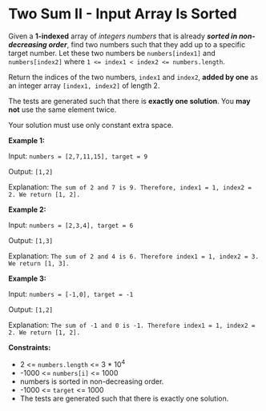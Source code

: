 # Two Sum II - Input Array Is Sorted

Given a **1-indexed** array of _integers numbers_ that is already _**sorted in non-decreasing order**_, find two numbers such that they add up to a specific target number. Let these two numbers be `numbers[index1]` and `numbers[index2]` where `1 <= index1 < index2 <= numbers.length`.

Return the indices of the two numbers, `index1` and `index2`, **added by one** as an integer array `[index1, index2]` of length 2.

The tests are generated such that there is **exactly one solution**. You **may not** use the same element twice.

Your solution must use only constant extra space.

 

**Example 1:**

Input: `numbers = [2,7,11,15], target = 9`

Output: `[1,2]`

Explanation: `The sum of 2 and 7 is 9. Therefore, index1 = 1, index2 = 2. We return [1, 2].`

**Example 2:**

Input: `numbers = [2,3,4], target = 6`

Output: `[1,3]`

Explanation: `The sum of 2 and 4 is 6. Therefore index1 = 1, index2 = 3. We return [1, 3].`

**Example 3:**

Input: `numbers = [-1,0], target = -1`

Output: `[1,2]`

Explanation: `The sum of -1 and 0 is -1. Therefore index1 = 1, index2 = 2. We return [1, 2].`

 

**Constraints:**

- 2 <= `numbers.length` <= 3 * 10<sup>4</sup>
- -1000 <= `numbers[i]` <= 1000
- numbers is sorted in non-decreasing order.
- -1000 <= `target` <= 1000
- The tests are generated such that there is exactly one solution.
